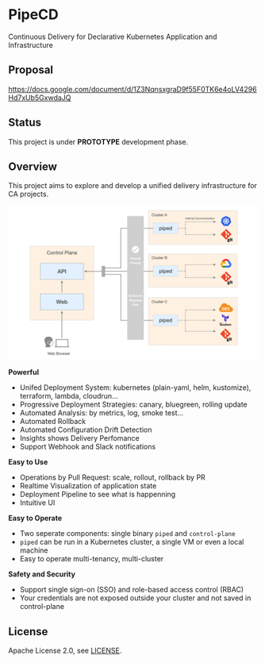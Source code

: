 # PipeCD

Continuous Delivery for Declarative Kubernetes Application and Infrastructure

## Proposal

https://docs.google.com/document/d/1Z3NqnsxgraD9f55F0TK6e4oLV4296Hd7xUb5GxwdaJQ

## Status

This project is under **PROTOTYPE** development phase.

## Overview

This project aims to explore and develop a unified delivery infrastructure for CA projects.

![](https://github.com/pipe-cd/pipe/blob/master/docs/static/images/architecture-overview.png)

**Powerful**
- Unifed Deployment System: kubernetes (plain-yaml, helm, kustomize), terraform, lambda, cloudrun...
- Progressive Deployment Strategies: canary, bluegreen, rolling update
- Automated Analysis: by metrics, log, smoke test...
- Automated Rollback
- Automated Configuration Drift Detection
- Insights shows Delivery Perfomance
- Support Webhook and Slack notifications

**Easy to Use**
- Operations by Pull Request: scale, rollout, rollback by PR
- Realtime Visualization of application state
- Deployment Pipeline to see what is happenning
- Intuitive UI

**Easy to Operate**
- Two seperate components: single binary `piped` and `control-plane`
- `piped` can be run in a Kubernetes cluster, a single VM or even a local machine
- Easy to operate multi-tenancy, multi-cluster

**Safety and Security**
- Support single sign-on (SSO) and role-based access control (RBAC)
- Your credentials are not exposed outside your cluster and not saved in control-plane

## License

Apache License 2.0, see [LICENSE](https://github.com/pipe-cd/pipe/blob/master/README.md).
